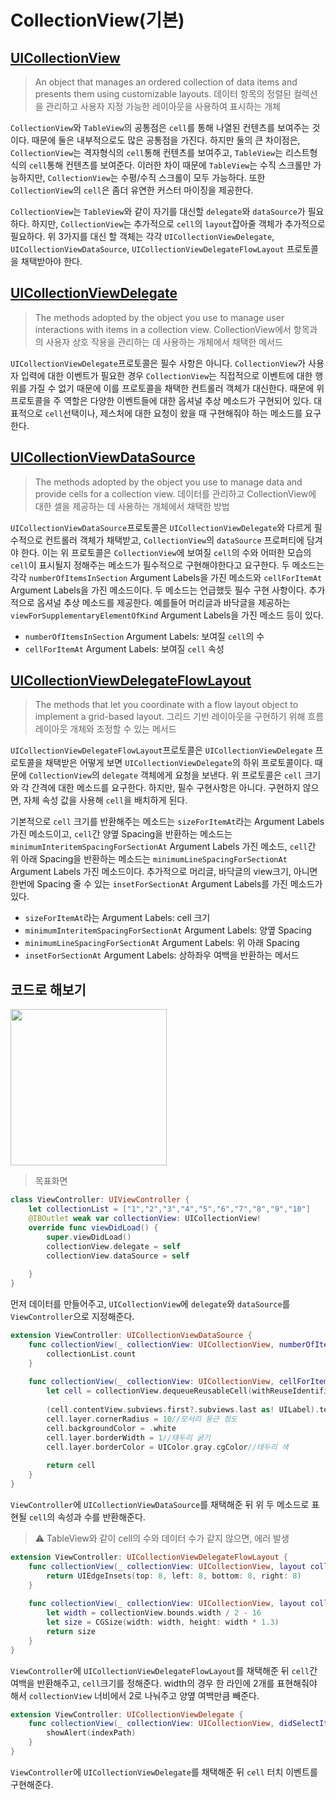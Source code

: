 # CollectionView(기본)

## [UICollectionView](https://developer.apple.com/documentation/uikit/uicollectionview)
> An object that manages an ordered collection of data items and presents them using customizable layouts.
> 데이터 항목의 정렬된 컬렉션을 관리하고 사용자 지정 가능한 레이아웃을 사용하여 표시하는 개체

`CollectionView`와 `TableView`의 공통점은 `cell`를 통해 나열된 컨텐츠를 보여주는 것이다. 때문에 둘은 내부적으로도 많은 공통점을 가진다. 하지만 둘의 큰 차이점은, `CollectionView`는 격자형식의 `cell`통해 컨텐츠를 보여주고, `TableView`는 리스트형식의 `cell`통해 컨텐츠를 보여준다. 이러한 차이 때문에 `TableView`는 수직 스크롤만 가능하지만, `CollectionView`는 수평/수직 스크롤이 모두 가능하다. 또한 `CollectionView`의 `cell`은 좀더 유연한 커스터 마이징을 제공한다.

`CollectionView`는 `TableView`와 같이 자기를 대신할 `delegate`와 `dataSource`가 필요하다. 하지만, `CollectionView`는 추가적으로 `cell`의 `layout`잡아줄 객체가 추가적으로 필요하다. 위 3가지를 대신 할 객체는 각각 `UICollectionViewDelegate`, `UICollectionViewDataSource`, `UICollectionViewDelegateFlowLayout` 프로토콜을 채택받아야 한다.

## [UICollectionViewDelegate](https://developer.apple.com/documentation/uikit/uicollectionviewdelegate)
> The methods adopted by the object you use to manage user interactions with items in a collection view.
> CollectionView에서 항목과의 사용자 상호 작용을 관리하는 데 사용하는 개체에서 채택한 메서드

`UICollectionViewDelegate`프로토콜은 필수 사항은 아니다. `CollectionView`가 사용자 입력에 대한 이벤트가 필요한 경우 `CollectionView`는 직접적으로 이벤트에 대한 행위를 가질 수 없기 때문에 이를 프로토콜을 채택한 컨트롤러 객체가 대신한다. 때문에 위 프로토콜을 주 역할은 다양한 이벤트들에 대한 옵셔널 추상 메소드가 구현되어 있다. 대표적으로 `cell`선택이나, 제스처에 대한 요청이 왔을 때 구현해줘야 하는 메소드를 요구한다.

## [UICollectionViewDataSource](https://developer.apple.com/documentation/uikit/uicollectionviewdatasource)
> The methods adopted by the object you use to manage data and provide cells for a collection view.
> 데이터를 관리하고 CollectionView에 대한 셀을 제공하는 데 사용하는 개체에서 채택한 방법

`UICollectionViewDataSource`프로토콜은 `UICollectionViewDelegate`와 다르게 필수적으로 컨트롤러 객체가 채택받고, `CollectionView`의 `dataSource` 프로퍼티에 담겨야 한다. 이는 위 프로토콜은 `CollectionView`에 보여질 `cell`의 수와 어떠한 모습의 `cell`이 표시될지 정해주는 메소드가 필수적으로 구현해야한다고 요구한다. 두 메소드는 각각 `numberOfItemsInSection` Argument Labels을 가진 메소드와 `cellForItemAt` Argument Labels을 가진 메소드이다. 두 메소드는 언급했듯 필수 구현 사항이다. 추가적으로 옵셔널 추상 메소드를 제공한다. 예를들어 머리글과 바닥글을 제공하는 `viewForSupplementaryElementOfKind` Argument Labels을 가진 메소드 등이 있다.

- `numberOfItemsInSection` Argument Labels: 보여질 `cell`의 수
- `cellForItemAt` Argument Labels: 보여질 `cell` 속성

## [UICollectionViewDelegateFlowLayout](https://developer.apple.com/documentation/uikit/uicollectionviewdelegateflowlayout)
> The methods that let you coordinate with a flow layout object to implement a grid-based layout.
> 그리드 기반 레이아웃을 구현하기 위해 흐름 레이아웃 개체와 조정할 수 있는 메서드

`UICollectionViewDelegateFlowLayout`프로토콜은 `UICollectionViewDelegate` 프로토콜을 채택받은 어떻게 보면 `UICollectionViewDelegate`의 하위 프로토콜이다. 때문에 `CollectionView`의 `delegate` 객체에게 요청을 보낸다. 위 프로토콜은 `cell` 크기와 각 간격에 대한 메소드를 요구한다. 하지만, 필수 구현사항은 아니다. 구현하지 않으면, 자체 속성 값을 사용해 `cell`을 배치하게 된다.

기본적으로 `cell` 크기를 반환해주는 메소드는 `sizeForItemAt`라는 Argument Labels 가진 메소드이고, `cell`간 양옆 Spacing을 반환하는 메소드는 `minimumInteritemSpacingForSectionAt` Argument Labels 가진 메소드, `cell`간 위 아래 Spacing을 반환하는 메소드는 `minimumLineSpacingForSectionAt` Argument Labels 가진 메소드이다.
추가적으로 머리글, 바닥글의 view크기, 아니면 한번에 Spacing 줄 수 있는 `insetForSectionAt` Argument Labels를 가진 메소드가 있다.

- `sizeForItemAt`라는 Argument Labels: cell 크기
- `minimumInteritemSpacingForSectionAt` Argument Labels: 양옆 Spacing
- `minimumLineSpacingForSectionAt` Argument Labels: 위 아래 Spacing
- `insetForSectionAt` Argument Labels: 상하좌우 여백을 반환하는 메서드

## 코드로 해보기


<img src="https://i.imgur.com/v1vZ90g.png" width="250">

> 목표화면

```swift
class ViewController: UIViewController {
    let collectionList = ["1","2","3","4","5","6","7","8","9","10"]
    @IBOutlet weak var collectionView: UICollectionView!
    override func viewDidLoad() {
        super.viewDidLoad()
        collectionView.delegate = self
        collectionView.dataSource = self
        
    }
}
```
먼저 데이터를 만들어주고, `UICollectionView`에 `delegate`와 `dataSource`를 `ViewController`으로 지정해준다.

```swift
extension ViewController: UICollectionViewDataSource {
    func collectionView(_ collectionView: UICollectionView, numberOfItemsInSection section: Int) -> Int {
        collectionList.count
    }
    
    func collectionView(_ collectionView: UICollectionView, cellForItemAt indexPath: IndexPath) -> UICollectionViewCell {
        let cell = collectionView.dequeueReusableCell(withReuseIdentifier: "cell", for: indexPath)
        
        (cell.contentView.subviews.first?.subviews.last as! UILabel).text = collectionList[indexPath.row] + "번 Swift"
        cell.layer.cornerRadius = 10//모서리 둥근 정도
        cell.backgroundColor = .white
        cell.layer.borderWidth = 1//태두리 굵기
        cell.layer.borderColor = UIColor.gray.cgColor//테두리 색
        
        return cell
    }
}
```
`ViewController`에 `UICollectionViewDataSource`를 채택해준 뒤 위 두 메소드로 표현될 `cell`의 속성과 수를 반환해준다.

> ⚠️ TableView와 같이 cell의 수와 데이터 수가 같지 않으면, 에러 발생

```swift
extension ViewController: UICollectionViewDelegateFlowLayout {
    func collectionView(_ collectionView: UICollectionView, layout collectionViewLayout: UICollectionViewLayout, insetForSectionAt section: Int) -> UIEdgeInsets {
        return UIEdgeInsets(top: 8, left: 8, bottom: 8, right: 8)
    }
    
    func collectionView(_ collectionView: UICollectionView, layout collectionViewLayout: UICollectionViewLayout, sizeForItemAt indexPath: IndexPath) -> CGSize {
        let width = collectionView.bounds.width / 2 - 16
        let size = CGSize(width: width, height: width * 1.3)
        return size
    }
}
```
`ViewController`에 `UICollectionViewDelegateFlowLayout`를 채택해준 뒤 `cell`간 여백을 반환해주고, `cell`크기를 정해준다. width의 경우 한 라인에 2개를 표현해줘야 해서 `collectionView` 너비에서 2로 나눠주고 양옆 여백만큼 빼준다.

```swift
extension ViewController: UICollectionViewDelegate {
    func collectionView(_ collectionView: UICollectionView, didSelectItemAt indexPath: IndexPath) {
        showAlert(indexPath)
    }
}
```
`ViewController`에 `UICollectionViewDelegate`를 채택해준 뒤 `cell` 터치 이벤트를 구현해준다.
